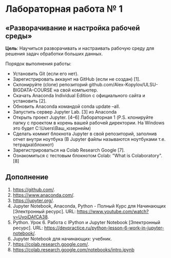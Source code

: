 # Лабораторная работа № 1
## «Разворачивание и настройка рабочей среды»
**Цель**: Научиться разворачивать и настраивать рабочую среду для решения задач обработки больших данных.

Порядок выполнения работы:

* Установить Git (если его нет).
* Зарегистрировать аккаунт на GitHub (если не создан) [1].
* Склонируйте (clone) репозиторий github.com/Alex-Kopylov/ULSU-BIGDATA-COURSE на свой компьютер.
* Скачать Anaconda Individual Edition с официального сайта и установить [2].
* Обновить Anaconda командой conda update –all.
* Запустить сервер Jupyter Lab. [3] из Anaconda
* Открыть проект Jupyter. [4–6] Лабораторная 1 (P.S. клонируйте папку с проектом в корень вашей рабочей директории. На Windows это будет C:\Users\Ваш_юзернейм\)
* Сделать коммит блокнота Jupyter в свой репозиторий, заполнив отчет внутри ноутбука (В Jupyter файлы называются ноутбуками т.е. тетрадка\блокнот)
* Зарегистрироваться на Colab Research  Google [7].
* Ознакомиться с тестовым блокнотом Colab: "What is Colaboratory". [8]

## Дополнение
1. https://github.com/.
2. https://www.anaconda.com/.
3. https://jupyter.org/.
4. Jupyter Notebook, Anaconda, Python - Полный Курс для Начинающих [Электронный ресурс]. URL: https://www.youtube.com/watch?v=UyoiDAfCA38.
5. Python. Урок 6. Работа с IPython и Jupyter Notebook [Электронный ресурс]. URL: https://devpractice.ru/python-lesson-6-work-in-jupyter-notebook/.
6. Jupyter Notebook для начинающих: учебник.
7. https://colab.research.google.com/.
8. https://colab.research.google.com/notebooks/intro.ipynb
